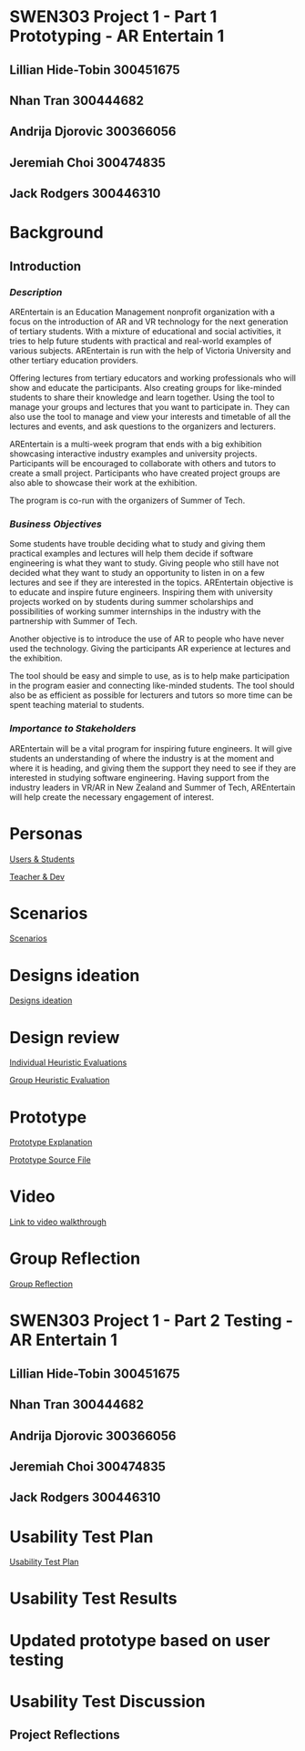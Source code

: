 # SWEN303 Project 1 - Part 1 Prototyping - AR Entertain 1

## Lillian Hide-Tobin 300451675
## Nhan Tran 300444682
## Andrija Djorovic	300366056
## Jeremiah Choi 300474835 
## Jack Rodgers 300446310

# Background
## **Introduction**

### _Description_
AREntertain is an Education Management nonprofit organization with a focus on the introduction of AR and VR technology for the next generation of tertiary students. With a mixture of educational and social activities, it tries to help future students with practical and real-world examples of various subjects. AREntertain is run with the help of Victoria University and other tertiary education providers. 

Offering lectures from tertiary educators and working professionals who will show and educate the participants. Also creating groups for like-minded students to share their knowledge and learn together. Using the tool to manage your groups and lectures that you want to participate in. They can also use the tool to manage and view your interests and timetable of all the lectures and events, and ask questions to the organizers and lecturers.

AREntertain is a multi-week program that ends with a big exhibition showcasing interactive industry examples and university projects. Participants will be encouraged to collaborate with others and tutors to create a small project. Participants who have created project groups are also able to showcase their work at the exhibition.

The program is co-run with the organizers of Summer of Tech.

### _Business Objectives_

Some students have trouble deciding what to study and giving them practical examples and lectures will help them decide if software engineering is what they want to study. Giving people who still have not decided what they want to study an opportunity to listen in on a few lectures and see if they are interested in the topics. AREntertain objective is to educate and inspire future engineers. Inspiring them with university projects worked on by students during summer scholarships and possibilities of working summer internships in the industry with the partnership with Summer of Tech. 

Another objective is to introduce the use of AR to people who have never used the technology. Giving the participants AR experience at lectures and the exhibition.

The tool should be easy and simple to use, as is to help make participation in the program easier and connecting like-minded students. The tool should also be as efficient as possible for lecturers and tutors so more time can be spent teaching material to students.

### _Importance to Stakeholders_

AREntertain will be a vital program for inspiring future engineers. It will give students an understanding of where the industry is at the moment and where it is heading, and giving them the support they need to see if they are interested in studying software engineering. Having support from the industry leaders in VR/AR in New Zealand and Summer of Tech, AREntertain will help create the necessary engagement of interest.

# Personas
[Users & Students](https://gitlab.ecs.vuw.ac.nz/course-work/swen303/2021/project1/t1/argroup1p1/-/blob/master/Personas/Users&Students.md)

[Teacher & Dev](https://gitlab.ecs.vuw.ac.nz/course-work/swen303/2021/project1/t1/argroup1p1/-/blob/master/Personas/Teacher.md)

# Scenarios
[Scenarios](https://gitlab.ecs.vuw.ac.nz/course-work/swen303/2021/project1/t1/argroup1p1/-/blob/master/Scenarios.md)

# Designs ideation
[Designs ideation](https://gitlab.ecs.vuw.ac.nz/course-work/swen303/2021/project1/t1/argroup1p1/-/tree/master/Designs%20ideation)

# Design review
[Individual Heuristic Evaluations](https://gitlab.ecs.vuw.ac.nz/course-work/swen303/2021/project1/t1/argroup1p1/-/tree/master/HeuristicEvaluations)

[Group Heuristic Evaluation](https://gitlab.ecs.vuw.ac.nz/course-work/swen303/2021/project1/t1/argroup1p1/-/tree/master/HeuristicEvaluations/GroupDesignreview)

# Prototype
[Prototype Explanation](https://gitlab.ecs.vuw.ac.nz/course-work/swen303/2021/project1/t1/argroup1p1/-/tree/master/prototype/prototype.md)  

[Prototype Source File](https://gitlab.ecs.vuw.ac.nz/course-work/swen303/2021/project1/t1/argroup1p1/-/tree/master/prototype/GPPrototype.xd)

# Video
[Link to video walkthrough](https://youtu.be/HyVuzoF7Fxs)

# Group Reflection
[Group Reflection](https://gitlab.ecs.vuw.ac.nz/course-work/swen303/2021/project1/t1/argroup1p1/-/blob/master/Group%20Reflection%20-%20Prototype.md)

# SWEN303 Project 1 - Part 2 Testing - AR Entertain 1

## Lillian Hide-Tobin 300451675
## Nhan Tran 300444682
## Andrija Djorovic	300366056
## Jeremiah Choi 300474835 
## Jack Rodgers 300446310

# Usability Test Plan
[Usability Test Plan](https://gitlab.ecs.vuw.ac.nz/course-work/swen303/2021/project1/t1/argroup1p1/-/blob/master/usabilitytestplan.md)

# Usability Test Results

# Updated prototype based on user testing

# Usability Test Discussion

## Project Reflections


